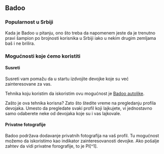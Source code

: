 ## Badoo

### Popularnost u Srbiji

Kada je Badoo u pitanju, ono što treba da napomenem jeste da je trenutno pravi šampion po brojnosti korisnika u Srbiji iako u nekim drugim zemljama baš i ne brilira. 

### Mogućnosti koje ćemo koristiti

#### Susreti

Susreti vam pomažu da u startu izdvojite devojke koje su već zainteresovane za vas. 

Tehnika koju koristim da iskoristim ovu mogućnost je [Badoo autolike](https://github.com/nemanjan00/Badoo-Autolike). 

Zašto je ova tehnika korisna? Zato što štedite vreme na pregledanju profila devojaka. Umesto da pregledate svaki profil koji lajkujete, vi jednostavno samo odaberete neke od devojaka koje su i vas lajkovale.

#### Privatne fotografije

Badoo podržava dodavanje privatnih fotografija na vaš profil. Tu mogućnost možemo da iskoristimo kao indikator zainteresovanosti devojke. Ako pošalje zahtev da vidi privatne forografije, to je PI[^1]. 

[^2]: Pokazivač interesovanja. To je signal da devojka želi da sazna više o vama. 

